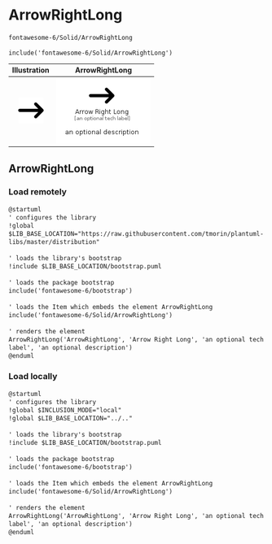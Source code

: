 # ArrowRightLong


```text
fontawesome-6/Solid/ArrowRightLong
```

```text
include('fontawesome-6/Solid/ArrowRightLong')
```



| Illustration | ArrowRightLong |
| :---: | :---: |
| ![illustration for Illustration](../../fontawesome-6/Solid/ArrowRightLong.png) | ![illustration for ArrowRightLong](../../fontawesome-6/Solid/ArrowRightLong.Local.png) |




## ArrowRightLong

### Load remotely
```plantuml
@startuml
' configures the library
!global $LIB_BASE_LOCATION="https://raw.githubusercontent.com/tmorin/plantuml-libs/master/distribution"

' loads the library's bootstrap
!include $LIB_BASE_LOCATION/bootstrap.puml

' loads the package bootstrap
include('fontawesome-6/bootstrap')

' loads the Item which embeds the element ArrowRightLong
include('fontawesome-6/Solid/ArrowRightLong')

' renders the element
ArrowRightLong('ArrowRightLong', 'Arrow Right Long', 'an optional tech label', 'an optional description')
@enduml
```

### Load locally
```plantuml
@startuml
' configures the library
!global $INCLUSION_MODE="local"
!global $LIB_BASE_LOCATION="../.."

' loads the library's bootstrap
!include $LIB_BASE_LOCATION/bootstrap.puml

' loads the package bootstrap
include('fontawesome-6/bootstrap')

' loads the Item which embeds the element ArrowRightLong
include('fontawesome-6/Solid/ArrowRightLong')

' renders the element
ArrowRightLong('ArrowRightLong', 'Arrow Right Long', 'an optional tech label', 'an optional description')
@enduml
```

